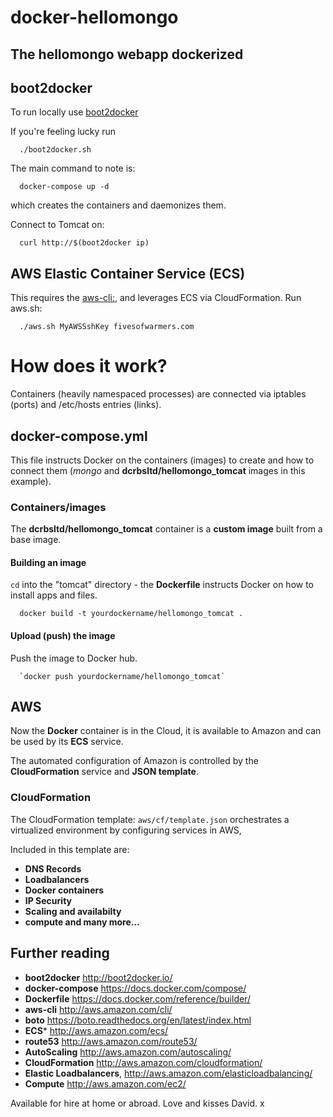 # docker-hellomongo
The hellomongo webapp dockerized
--------------------------------
boot2docker
-----------
To run locally use [boot2docker](http://boot2docker.io/)

If you're feeling lucky run
```
  ./boot2docker.sh
```
The main command to note is:
```
  docker-compose up -d
```  
which creates the containers and daemonizes them. 

Connect to Tomcat on:
```
  curl http://$(boot2docker ip)
```  
AWS Elastic Container Service (ECS)
--------------------------------------
This requires the [aws-cli:](http://aws.amazon.com/cli/), and leverages ECS via CloudFormation. Run aws.sh:
```
  ./aws.sh MyAWSSshKey fivesofwarmers.com
```
# How does it work?
Containers (heavily namespaced processes) are connected via iptables (ports) and /etc/hosts entries (links).
## docker-compose.yml
This file instructs Docker on the containers (images) to create and how to connect them (*mongo* and **dcrbsltd/hellomongo_tomcat** images in this example).
### Containers/images
The **dcrbsltd/hellomongo_tomcat** container is a **custom image** built from a base image.
#### Building an image
`cd` into the "tomcat" directory - the **Dockerfile** instructs Docker on how to install apps and files.
```
  docker build -t yourdockername/hellomongo_tomcat .
```
#### Upload (push) the image
Push the image to Docker hub.
```
  `docker push yourdockername/hellomongo_tomcat`
```
## AWS
Now the **Docker** container is in the Cloud, it is available to Amazon and can be used by its **ECS** service.

The automated configuration of Amazon is controlled by the **CloudFormation** service and **JSON template**. 

### CloudFormation
The CloudFormation template: `aws/cf/template.json` orchestrates a virtualized environment by configuring services in AWS,

Included in this template are:

  * **DNS Records**
  * **Loadbalancers**
  * **Docker containers**
  * **IP Security**
  * **Scaling and availabilty**
  * **compute and many more...**

## Further reading

 * **boot2docker** http://boot2docker.io/
 * **docker-compose** https://docs.docker.com/compose/
 * **Dockerfile** https://docs.docker.com/reference/builder/
 * **aws-cli** http://aws.amazon.com/cli/
 * **boto** https://boto.readthedocs.org/en/latest/index.html
 * **ECS*** http://aws.amazon.com/ecs/
 * **route53** http://aws.amazon.com/route53/
 * **AutoScaling** http://aws.amazon.com/autoscaling/
 * **CloudFormation** http://aws.amazon.com/cloudformation/
 * **Elastic Loadbalancers**, http://aws.amazon.com/elasticloadbalancing/
 * **Compute** http://aws.amazon.com/ec2/

Available for hire at home or abroad. Love and kisses David. x
